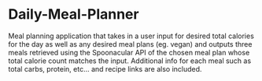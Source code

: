 # Daily-Meal-Planner
Meal planning application that takes in a user input for desired total calories for the day as well as any desired meal plans (eg. vegan) and outputs three meals retrieved using the Spoonacular API of the chosen meal plan whose total calorie count matches the input. Additional info for each meal such as total carbs, protein, etc... and recipe links are also included. 
